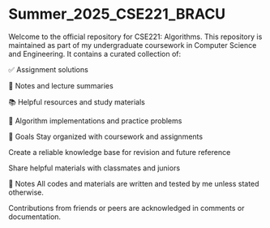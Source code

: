 # Summer_2025_CSE221_BRACU

Welcome to the official repository for CSE221: Algorithms. This repository is maintained as part of my undergraduate coursework in Computer Science and Engineering. It contains a curated collection of:

✅ Assignment solutions

📄 Notes and lecture summaries

📚 Helpful resources and study materials

🧠 Algorithm implementations and practice problems


🚀 Goals
Stay organized with coursework and assignments

Create a reliable knowledge base for revision and future reference

Share helpful materials with classmates and juniors

📌 Notes
All codes and materials are written and tested by me unless stated otherwise.

Contributions from friends or peers are acknowledged in comments or documentation.

